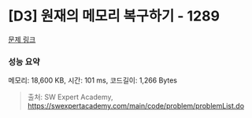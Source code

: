 # [D3] 원재의 메모리 복구하기 - 1289 

[문제 링크](https://swexpertacademy.com/main/code/problem/problemDetail.do?contestProbId=AV19AcoKI9sCFAZN) 

### 성능 요약

메모리: 18,600 KB, 시간: 101 ms, 코드길이: 1,266 Bytes



> 출처: SW Expert Academy, https://swexpertacademy.com/main/code/problem/problemList.do